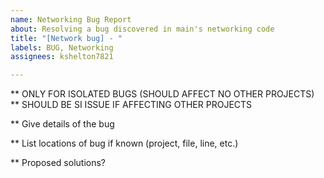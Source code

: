 ```yaml
---
name: Networking Bug Report
about: Resolving a bug discovered in main's networking code
title: "[Network bug] - "
labels: BUG, Networking
assignees: kshelton7821

---
```


** ONLY FOR ISOLATED BUGS (SHOULD AFFECT NO OTHER PROJECTS)
** SHOULD BE SI ISSUE IF AFFECTING OTHER PROJECTS

** Give details of the bug

** List locations of bug if known (project, file, line, etc.)

** Proposed solutions?
